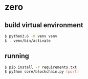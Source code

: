 # zero

## build virtual environment

```sh
$ python3.6 -m venv venv
$ . venv/bin/activate
```

## running

```sh
$ pip install -r requirements.txt
$ python core/blockchain.py [port]
```